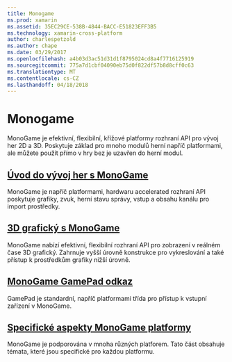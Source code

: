 ```yaml
---
title: Monogame
ms.prod: xamarin
ms.assetid: 35EC29CE-538B-4844-BACC-E51823EFF3B5
ms.technology: xamarin-cross-platform
author: charlespetzold
ms.author: chape
ms.date: 03/29/2017
ms.openlocfilehash: a4b03d3ac51d31d1f8795024cd8a4f7716125919
ms.sourcegitcommit: 775a7d1cbf04090eb75d0f822df57b8d8cff0c63
ms.translationtype: MT
ms.contentlocale: cs-CZ
ms.lasthandoff: 04/18/2018
---
```

# <a name="monogame"></a>Monogame

MonoGame je efektivní, flexibilní, křížové platformy rozhraní API pro vývoj her 2D a 3D. Poskytuje základ pro mnoho modulů herní napříč platformami, ale můžete použít přímo v hry bez je uzavřen do herní modul.

## <a name="introduction-to-game-development-with-monogamegraphics-gamesmonogameintroductionindexmd"></a>[Úvod do vývoj her s MonoGame](~/graphics-games/monogame/introduction/index.md)

MonoGame je napříč platformami, hardwaru accelerated rozhraní API poskytuje grafiky, zvuk, herní stavu správy, vstup a obsahu kanálu pro import prostředky.

## <a name="3d-graphics-with-monogamegraphics-gamesmonogame3dindexmd"></a>[3D grafický s MonoGame](~/graphics-games/monogame/3d/index.md)

MonoGame nabízí efektivní, flexibilní rozhraní API pro zobrazení v reálném čase 3D grafický. Zahrnuje vyšší úrovně konstrukce pro vykreslování a také přístup k prostředkům grafiky nižší úrovně.

## <a name="monogame-gamepad-referencegraphics-gamesmonogameinputmd"></a>[MonoGame GamePad odkaz](~/graphics-games/monogame/input.md)

GamePad je standardní, napříč platformami třída pro přístup k vstupní zařízení v MonoGame.

## <a name="monogame-platform-specific-considerationsgraphics-gamesmonogameplatformsindexmd"></a>[Specifické aspekty MonoGame platformy](~/graphics-games/monogame/platforms/index.md)

MonoGame je podporována v mnoha různých platforem. Tato část obsahuje témata, které jsou specifické pro každou platformu.
